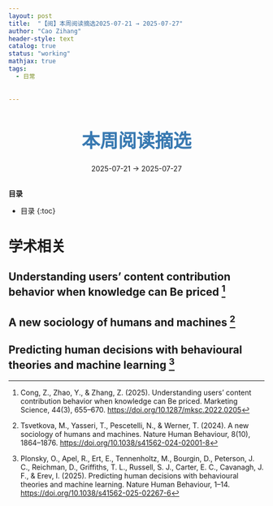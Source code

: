 ```yaml
---
layout: post
title:  "【阅】本周阅读摘选2025-07-21 → 2025-07-27"
author: "Cao Zihang"
header-style: text
catalog: true
status: "working"
mathjax: true
tags:
  - 日常
  
  
---
```

<center style="margin-bottom: 20px; margin-top: 50px"><font color="#3879B1" style="line-height: 1.4;font-weight: 700;font-size: 36px;box-sizing: border-box; ">本周阅读摘选</font></center>


<center style=" margin-bottom: 30px;">2025-07-21 → 2025-07-27</center>

<font style="font-weight: bold;">目录</font>

* 目录
{:toc}


# 学术相关
## Understanding users’ content contribution behavior when knowledge can Be priced [^1]

## A new sociology of humans and machines [^2]

## Predicting human decisions with behavioural theories and machine learning [^3]

[^1]: Cong, Z., Zhao, Y., & Zhang, Z. (2025). Understanding users’ content contribution behavior when knowledge can Be priced. Marketing Science, 44(3), 655–670. https://doi.org/10.1287/mksc.2022.0205
[^2]: Tsvetkova, M., Yasseri, T., Pescetelli, N., & Werner, T. (2024). A new sociology of humans and machines. Nature Human Behaviour, 8(10), 1864–1876. https://doi.org/10.1038/s41562-024-02001-8
[^3]: Plonsky, O., Apel, R., Ert, E., Tennenholtz, M., Bourgin, D., Peterson, J. C., Reichman, D., Griffiths, T. L., Russell, S. J., Carter, E. C., Cavanagh, J. F., & Erev, I. (2025). Predicting human decisions with behavioural theories and machine learning. Nature Human Behaviour, 1–14. https://doi.org/10.1038/s41562-025-02267-6
